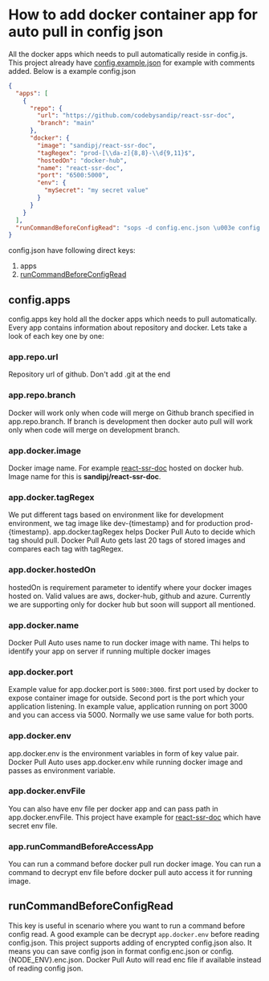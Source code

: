 # How to add docker container app for auto pull in config json

All the docker apps which needs to pull automatically reside in config.js. This project already have [config.example.json](https://raw.githubusercontent.com/codebysandip/docker-pull-auto/main/config.example.json) for example with comments added. Below is a example config.json

```json
{
  "apps": [
    {
      "repo": {
        "url": "https://github.com/codebysandip/react-ssr-doc",
        "branch": "main"
      },
      "docker": {
        "image": "sandipj/react-ssr-doc",
        "tagRegex": "prod-[\\da-z]{8,8}-\\d{9,11}$",
        "hostedOn": "docker-hub",
        "name": "react-ssr-doc",
        "port": "6500:5000",
        "env": {
          "mySecret": "my secret value"
        }
      }
    }
  ],
  "runCommandBeforeConfigRead": "sops -d config.enc.json \u003e config.json"
}
```

config.json have following direct keys:

1. apps
2. [runCommandBeforeConfigRead](#runCommandBeforeConfigRead)

## **config.apps**

config.apps key hold all the docker apps which needs to pull automatically. Every app contains information about repository and docker. Lets take a look of each key one by one:

### **app.repo.url**

Repository url of github. Don't add .git at the end

### **app.repo.branch**

Docker will work only when code will merge on Github branch specified in app.repo.branch. If branch is development then docker auto pull will work only when code will merge on development branch.

### **app.docker.image**

Docker image name. For example [react-ssr-doc](https://hub.docker.com/r/sandipj/react-ssr-doc) hosted on docker hub. Image name for this is **sandipj/react-ssr-doc**.

### **app.docker.tagRegex**

We put different tags based on environment like for development environment, we tag image like dev-{timestamp} and for production prod-{timestamp}. app.docker.tagRegex helps Docker Pull Auto to decide which tag should pull. Docker Pull Auto gets last 20 tags of stored images and compares each tag with tagRegex.

### **app.docker.hostedOn**

hostedOn is requirement parameter to identify where your docker images hosted on. Valid values are aws, docker-hub, github and azure. Currently we are supporting only for docker hub but soon will support all mentioned.

### **app.docker.name**

Docker Pull Auto uses name to run docker image with name. Thi helps to identify your app on server if running multiple docker images

### **app.docker.port**

Example value for app.docker.port is `5000:3000`. first port used by docker to expose container image for outside. Second port is the port which your application listening. In example value, application running on port 3000 and you can access via 5000. Normally we use same value for both ports.

### **app.docker.env**

app.docker.env is the environment variables in form of key value pair. Docker Pull Auto uses app.docker.env while running docker image and passes as environment variable.

### **app.docker.envFile**

You can also have env file per docker app and can pass path in app.docker.envFile. This project have example for [react-ssr-doc](https://github.com/codebysandip/react-ssr-doc) which have secret env file.

### **app.runCommandBeforeAccessApp**

You can run a command before docker pull run docker image. You can run a command to decrypt env file before docker pull auto access it for running image.

## **runCommandBeforeConfigRead**

This key is useful in scenario where you want to run a command before config read. A good example can be decrypt `app.docker.env` before reading config.json. This project supports adding of encrypted config.json also. It means you can save config json in format config.enc.json or config.{NODE_ENV}.enc.json. Docker Pull Auto will read enc file if available instead of reading config json.
